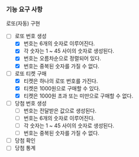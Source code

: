 ### 기능 요구 사항

로또(자동) 구현

- [ ] 로또 번호 생성
  - [x] 번호는 6개의 숫자로 이루어진다.
  - [x] 각 숫자는 1 ~ 45 사이의 숫자로 생성된다.
  - [x] 번호는 오름차순으로 정렬되어 있다.
  - [x] 번호는 중복된 숫자를 가질 수 없다.
- [ ] 로또 티켓 구매
  - [x] 티켓은 하나의 로또 번호를 가진다.
  - [x] 티켓은 1000원으로 구매할 수 있다.
  - [x] 티켓은 1000원 초과 또는 미만으로 구매할 수 없다.
- [ ] 당첨 번호 생성
  - [ ] 번호는 전달받은 값으로 생성된다.
  - [ ] 번호는 6개의 숫자로 이루어진다.
  - [ ] 각 숫자는 1 ~ 45 사이의 숫자로 생성된다.
  - [ ] 번호는 중복된 숫자를 가질 수 없다.
- [ ] 당첨 확인
- [ ] 당첨 통계
